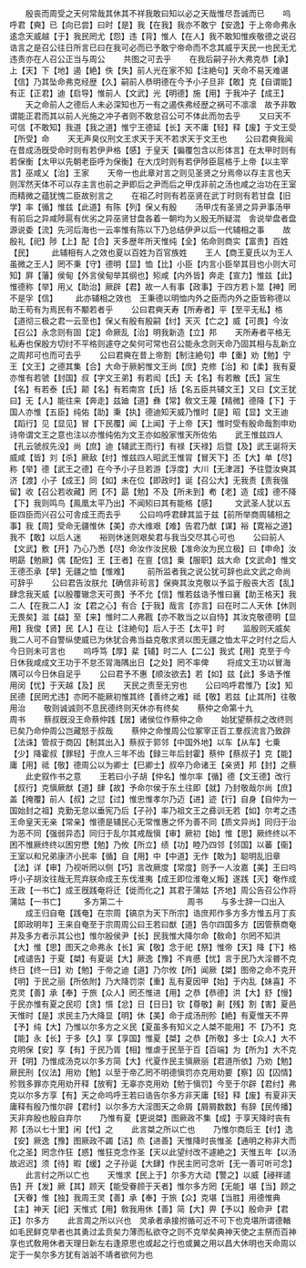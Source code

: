 <!-- { "loadSidebar": true } -->
　　殷丧而周受之天何常哉其休其不祥我敢曰知以必之天哉惟尽吾诚而已
　　呜呼君【奭】已【向已尝】曰时【是】我【在我】我亦不敢宁【安逸】于上帝命弗永逺念天威越【于】我民罔尤【怨】违【背】惟人【在人】我不敢知惟疾敬德之说召诰言之是召公往日所言已曰在我可必而已予敢宁帝命而不念其威乎天民一也民无尤违责亦在人召公正当与周公
　　共图之可去乎
　　在我后嗣子孙大弗克恭【承】上【天】下【地】遏【絶】佚【失】前人光在家不知【注絶句】天命不易天难谌【信】乃其坠命弗克经歴【久】嗣前人恭明德在今予小子旦非【敢】克【自谓能】有正【正君】迪【启导】惟前人【文武】光【明德】施【用】于我冲子【成王】
　　天之命前人之德后人未必深知也万一有之遏佚弗经歴之祸可不凛凛　故予非敢谓能正君而其以前人光施之冲子者则不敢怠召公可不体此而勿去乎
　　又曰天不可信【不敢知】我道【我之道】惟宁王德延【长】天不庸【轻】释【废】于文王受【所受】命
　　天无声臭仪刑文王求天于天不若求天于文王也
　　公曰君奭我闻在昔成汤旣受命时则有若伊尹格【感】于皇天【徧覆包含以形体言】在太甲时则有若保衡【太甲以先朝老臣呼为保衡】在大戊时则有若伊陟臣扈格于上帝【以主宰言】巫咸乂【治】王家
　　天帝一也此章对言之则见圣贤之分焉帝以存主言也天则浑然天体不可以存主言也前之尹即后之尹而后之甲戊非前之汤也咸之治功在王室而精微之蕴犹愧二臣故别言之
　　在祖乙时则有若巫贤在武丁时则有若甘盘【旧学】率【循】惟兹【此道】有陈【列】保乂有殷
　　汤甲戊有圣贤之异尹事汤甲有前后之异咸陟扈有优劣之异巫贤甘盘各着一朝均为乂殷无所疑混　舎说举盘者盘源说委【流】先河后海也一云率惟有陈以下乃总结伊尹以后一代辅相之事
　　故殷礼【祀】陟【上】配【合】天多歴年所天惟纯【全】佑命则商实【富贵】百姓【民】
　　此辅相有人之效也夏以百姓为百官族姓
　　王人【商王夏氏以为王人虽微之王人】罔不秉【守】德明【显】恤【比】小臣【内言小臣举其目也小则大可知】屛【藩】侯甸【外言侯甸举其纲也】矧咸【内外皆】奔走【宣力】惟兹【此】惟德称【举】用乂【助治】厥辟【君】故一人有事【政事】于四方若卜筮【神】罔不是孚【信】
　　此亦辅相之效也　王秉德以明恤内外之臣而内外之臣皆称德以助王苟有为焉民有不颙若者乎
　　公曰君奭天寿【所寿者】平【至平无私】格【道彻三极之君一云至也】保乂有殷有殷嗣【纣】天灭【亡之】威【可畏】今汝【召公】永念则有固【定】命厥乱【治】明我新造【立】邦
　　天所寿者平格无私寿也保殷方切纣不平格则遽夺之矣何可常也召公能永念则天命乃固其相与乱新立之周邦可也而可去乎
　　公曰君奭在昔上帝割【制注絶句】申【重】劝【勉】宁王【文王】之德其集【合】大命于厥躬惟文王尚【庶】克修【治】和【柔】我有夏亦惟有若虢【封国】叔【字文王弟】有若闳【氏】夭【名】有若散【氏】冝生【名】有若泰【氏】颠【名】有若南宫【氏】括【名五臣共辅文王】又曰【文王犹曰】无【人】能往来【奔走】兹廸【道】彝【常】敎文王蔑【精微】德降【下】于国人亦惟【五臣】纯佑【助】秉【执】德迪知天威乃惟时【是】昭【显】文王迪【蹈行】见【显见】冒【下民覆】闻【上闻】于上帝【天】惟时受有殷命哉割申劝诗帝谓文王之意也注以亦惟纯佑为文王亦如殷家惟天所佐佑
　　武王惟兹四人【孔云虢叔先没】尚【庶】迪【辅武王而行】有禄【天禄】后暨【及】武王诞将天威咸【皆】刘【杀】厥敌【纣】惟兹四人昭武王惟冐【冒天下】丕【大】单【尽】称【举】德【武王之德】在今予小子旦若游【浮度】大川【无津涯】予往暨汝奭其济【渡】小子【成王】同【如】未在位【即政时】诞【召公大】无我责【责我强留】收【召公若收藏】罔【不】勗【勉】不及【所未到】耇【老】造【成】德不降【下】我则鸣鸟【鳯凰太平乃出】不闻矧曰其有能格【感】
　　文武圣人犹以五臣四臣而兴召公可舎成王而去乎
　　公曰呜呼君肆其监于兹【前所举商周辅相之事】我【周】受命无疆惟休【美】亦大维艰【难】告君乃猷【谋】裕【寛裕之道】我不【敢】以后人迷
　　裕则休迷则艰矣君与我当交尽其心可也
　　公曰前人【文武】敷【开】乃心乃悉【尽】命汝作汝民极【准命汝为民立极】曰【申命】汝明勗【勉厥】偶【配佐】王【王者】在亶【信】乗【服职】兹大命【文武命】惟文王德丕承【举】无疆之恤【惟难】
　　前所监者我之说公犹可辞也此文武之命尚可辞乎
　　公曰君告汝朕允【确信非茍言】保奭其汝克敬以予监于殷丧大否【乱】肆念我天威【以殷覆辙念天可畏】予不允【信】惟若兹诰予惟曰襄【助王格天】我二人【在我二人】汝【君之心】有合【于我】哉言【亦言】曰在时二人天休【休则无畏矣】滋【益】至【来】惟时二人弗戡【亦不敢当之以自恃】其汝克敬德明【显用】我俊【贤】民【人】在让【注絶句】后人于丕【太平】时
　　监殷则天威矣我二人可不自警纵使威已为休犹合弗当益克敬求贤以图无疆之恤太平之时付之后人今日则未可言也
　　呜呼笃【厚】棐【辅】时二人【二公】我式【用】克至于今日休我咸成文王功于不怠丕冐海隅出日【之处】罔不率俾
　　将成文王功以冒海隅可以今日休自足乎
　　公曰君予不惠【顺汝欲去】若【如】兹【此】多诰予惟用闵【忧】于天越【及】民
　　天民之责至无穷也
　　公曰呜呼君惟乃【汝】知民德【民罔尤违】亦罔不能厥初惟其终【善终之难】祗【敬】若兹【止其所】往敬用治
　　敬则诚诚则不息民德终则天休亦有终矣
　　蔡仲之命第十九　　　　　　　周书
　　蔡叔旣没王命蔡仲践【居】诸侯位作蔡仲之命
　　始犹望蔡叔之改终则已矣乃命仲周公岂藏怒于叔哉
　　蔡仲之命惟周公位冢宰正百工羣叔流言乃致辟【法诛】管叔于商囚【制其出入】蔡叔于郭邻【中国外地】以车【从车】七乗【少】降霍叔【罪轻】于庶人三年不齿【録三年后封霍】蔡仲【蔡叔子】克【能】庸【用】祗【敬】德周公以为卿士【巳卿士】叔卒乃命诸王【亲贤】邦【封】之蔡
　　此史叙作书之意
　　王若曰小子胡【仲名】惟尔率【循】德【文王德】改行【叔行】克愼厥猷【道】肆【故】予命尔侯于东土往即【就】乃封敬哉尔尚【庶】盖【掩覆】前人【叔】之愆【过】惟忠惟孝尔乃迈【进】迹【行】自身【自仲为一国始封之祖】克勤无怠以垂宪乃后【子孙】率乃祖文王之彞训无若【如】尔考之违王命皇天无亲【常亲】惟德是辅民心无常惟惠之怀为善不同【质文异尚】同归于治为恶不同【强弱异态】同归于乱尔其戒哉愼【审】厥初【始】惟【思】厥终终以不困不惟厥终终以困穷懋【勉】乃攸【所立】绩【功】睦乃四邻【邻国】以蕃【衞】王室以和兄弟康济小民率【循】自【用】中【中道】无作【敢为】聪明乱旧章【法】详【审】乃视听罔以侧【巧】言改厥度【常度】则予一人汝嘉【美】王曰呜呼小子胡汝往哉无荒弃朕命成王东伐淮夷【成王即位淮奄乂叛】遂践【灭】奄作成王政【一书亡】成王旣践奄将迁【徙而化之】其君于蒲姑【齐地】周公告召公作将蒲姑【一书亡】
　　多方第二十　　　　　　　　周书
　　与多士辞一口出入
　　成王归自奄【践奄】在宗周【镐京为天下所宗】诰庶邦作多方多方惟五月丁亥【即政明年】王来自奄至于宗周周公曰王若曰猷【道】告尔四国多方【因管蔡商奄并及多方者示其公也】惟尔殷侯尹【长】民我惟大降尔命【敎命】尔罔不知洪【大】惟【思】图天之命弗永【长】寅【敬】念于祀【祭】惟帝【天】降【下】格【戒谴告】于夏【桀】有夏诞【大】厥逸【豫】不肯慼【忧】言于民乃大淫昬不克终日【终一日】劝【勉】于帝之迪【道】乃尔攸【所】闻厥【桀】图帝之命不克开【明】于民之丽【所依附】乃大降罚崇【重】乱有夏因甲【始】于内乱【妹喜】不克灵【善】承【奉】于旅【众人】罔丕惟进【用】之恭【恭德】洪【大】舒【慢】于民亦惟有夏之民叨【贪】懫【忿】日【日日】钦【尊敬】劓【残】割【害】夏邑天惟时【是】求民主乃大降显【明】休【美】命于成汤刑殄【絶】有夏惟天不畀【予】纯【大】乃惟以尔多方之义民【夏虽多有知义之人桀不能用】不【乃不】克【能】永【长】于多【久】享【享国】惟夏【桀】之恭【所敬】多士【众人】大不克明保【安】享【有】于民乃胥【相】惟虐于民至于百【百端】为【所为】大不克开【明】乃惟成汤克以尔多方简【大】代夏作民主愼厥丽【君道所依】乃劝【勉】厥民刑【仪法】用劝【勉】以至于帝乙罔不明德愼罚亦克用劝要【察】囚【囚情】殄戮多罪亦克用劝开释【放宥】无辜亦克用劝【勉于愼罚】今至于尔辟【君纣】弗克以尔多方享【有】天之命呜呼王若曰诰告尔多方非天庸【轻】释【废】有夏非天庸释有殷乃惟尔辟【君纣】以尔多方大淫图天之命屑【屑屑数数】有辞【民传播】天非弃殷也殷自弃尔
　　乃惟有夏【更说桀】图厥政不集【成】于享天降时丧有邦【汤以七十里】闲【代】之
　　此言桀之所以亡也
　　乃惟尔商后王【纣】逸【安】厥逸【豫】图厥政不蠲【洁】烝【进善】天惟降时丧惟圣【通明之称非大而化之圣】罔念作狂【惑】惟狂克念作圣【天以此望纣改不遽絶之】天惟五年【以汤故迟迟】须【待】暇【缓】之子孙诞【大肆】作民主罔可念听【无一善可听可念】
　　此言纣之所以亡也
　　天惟求【民上于】尔多方大动【警之】以威【祲祥谴告】开【发】厥【其】顾天【能受眷顾于天者】惟尔多方罔【无能】堪【当】顾之【天眷】惟【独】我周王灵【善】承【奉】于旅【众】克堪【当胜】用德惟典【主】神天【祀】天惟式【用】敎我用休【善】简【大】畀【予以】殷命尹【君正】尔多方
　　此言周之所以兴也　灵承者承接拊循可近不可下也克堪所谓德輶如毛民鲜克举者也其勇过孟贲矣力薄而私欲夺之则不克举矣典神天使之主祭而百神享也式敎用休者天理日新左右逢原思也或起之行也或翼之用以昌大休明也天命周以定于一矣尔多方犹有汹汹不靖者欲何为也
